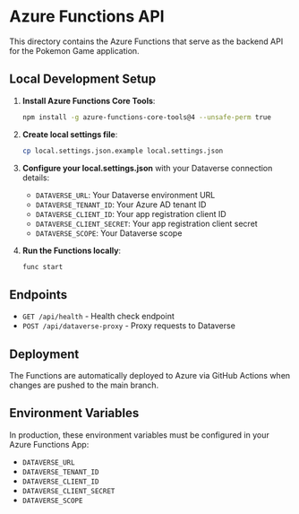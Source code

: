 # Azure Functions API

This directory contains the Azure Functions that serve as the backend API for the Pokemon Game application.

## Local Development Setup

1. **Install Azure Functions Core Tools**:
   ```bash
   npm install -g azure-functions-core-tools@4 --unsafe-perm true
   ```

2. **Create local settings file**:
   ```bash
   cp local.settings.json.example local.settings.json
   ```

3. **Configure your local.settings.json** with your Dataverse connection details:
   - `DATAVERSE_URL`: Your Dataverse environment URL
   - `DATAVERSE_TENANT_ID`: Your Azure AD tenant ID
   - `DATAVERSE_CLIENT_ID`: Your app registration client ID
   - `DATAVERSE_CLIENT_SECRET`: Your app registration client secret
   - `DATAVERSE_SCOPE`: Your Dataverse scope

4. **Run the Functions locally**:
   ```bash
   func start
   ```

## Endpoints

- `GET /api/health` - Health check endpoint
- `POST /api/dataverse-proxy` - Proxy requests to Dataverse

## Deployment

The Functions are automatically deployed to Azure via GitHub Actions when changes are pushed to the main branch.

## Environment Variables

In production, these environment variables must be configured in your Azure Functions App:
- `DATAVERSE_URL`
- `DATAVERSE_TENANT_ID` 
- `DATAVERSE_CLIENT_ID`
- `DATAVERSE_CLIENT_SECRET`
- `DATAVERSE_SCOPE`